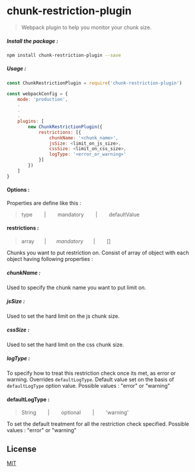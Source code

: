 # chunk-restriction-plugin
> Webpack plugin to help you monitor your chunk size.


##### Install the package :
```bash
npm install chunk-restriction-plugin --save
```

##### Usage :
```javascript
const ChunkRestrictionPlugin = require('chunk-restriction-plugin')

const webpackConfig = {
	mode: 'production',
	.
	.
	.
	plugins: [
		new ChunkRestrictionPlugin({
		    restrictions: [{
		    	chunkName: '<chunk_name>',
		    	jsSize: <limit_on_js_size>,
		    	cssSize: <limit_on_css_size>,
		    	logType: '<error_or_warning>'
		    }]
		})
	]
}

```
#### Options :
Properties are define like this :
> type &nbsp;&nbsp;&nbsp;&nbsp;&nbsp;&nbsp; | &nbsp;&nbsp;&nbsp;&nbsp;&nbsp;&nbsp; mandatory &nbsp;&nbsp;&nbsp;&nbsp;&nbsp;&nbsp; | &nbsp;&nbsp;&nbsp;&nbsp;&nbsp;&nbsp; defaultValue


#### restrictions :
> array  &nbsp;&nbsp;&nbsp;&nbsp;&nbsp;&nbsp;|  &nbsp;&nbsp;&nbsp;&nbsp;&nbsp;&nbsp;_mandatory_ &nbsp;&nbsp;&nbsp;&nbsp;&nbsp;&nbsp;|  &nbsp;&nbsp;&nbsp;&nbsp;&nbsp;&nbsp; []

Chunks you want to put restriction on. Consist of array of object with each object having following properties : 

##### chunkName :
Used to specify the chunk name you want to put limit on.

##### jsSize :
Used to set the hard limit on the js chunk size.

##### cssSize :
Used to set the hard limit on the css chunk size.

##### logType :
To specify how to treat this restriction check once its met, as error or warning. Overrides `defaultLogType`. Default value set on the basis of `defaultLogType` option value.
Possible values : "error" or "warning"

#### defaultLogType :
> String &nbsp;&nbsp;&nbsp;&nbsp;&nbsp;&nbsp; | &nbsp;&nbsp;&nbsp;&nbsp;&nbsp;&nbsp; optional &nbsp;&nbsp;&nbsp;&nbsp;&nbsp;&nbsp; | &nbsp;&nbsp;&nbsp;&nbsp;&nbsp;&nbsp; 'warning'

To set the default treatment for all the restriction check specified. Possible values : "error" or "warning"


License
-
[MIT](https://github.com/prate3k/reactify-observe/blob/master/LICENSE)